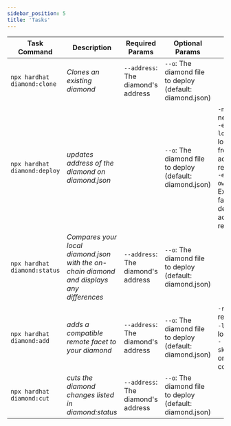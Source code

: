 ```yaml
---
sidebar_position: 5
title: 'Tasks'
---
```


<!-- USED TABLE GENERATOR: https://tablesgenerator.com/markdown_tables -->
| Task Command                       | Description                                                                               | Required Params                        | Optional Params                                               | Optional Flags                                                                                                                                                                                               |
|------------------------------------|-------------------------------------------------------------------------------------------|----------------------------------------|---------------------------------------------------------------|--------------------------------------------------------------------------------------------------------------------------------------------------------------------------------------------------------------|
| ``` npx hardhat diamond:clone ```  | *Clones an existing diamond*                                                              | ```--address```: The diamond's address | ```--o```: The diamond file to deploy (default: diamond.json) |                                                                                                                                                                                                              |
| ``` npx hardhat diamond:deploy ``` | *updates address of the diamond on diamond.json*                                          |                                        | ```--o```: The diamond file to deploy (default: diamond.json) | ```-new```: Deploy a new Diamond <br/> ```-exclude-loupe```: Exclude loupe facet from default address as remote facet<br/>  ```-exclude-ownership```: Exclude cut facet from default address as remote facet |
| ``` npx hardhat diamond:status ``` | *Compares your local diamond.json with the on-chain diamond and displays any differences* | ```--address```: The diamond's address | ```--o```: The diamond file to deploy (default: diamond.json) |                                                                                                                                                                                                              |
| ``` npx hardhat diamond:add ```    | *adds a compatible remote facet to your diamond*                                          | ```--address```: The diamond's address | ```--o```: The diamond file to deploy (default: diamond.json) | ```-remote```: add remote facet<br/> ```-local```: ddd local facet"<br/> ```-skipFunctions```: only add contract                                                                                             |
| ``` npx hardhat diamond:cut ```    | *cuts the diamond changes listed in diamond:status*                                       | ```--address```: The diamond's address | ```--o```: The diamond file to deploy (default: diamond.json) |                                                                                                                                                                                                              |